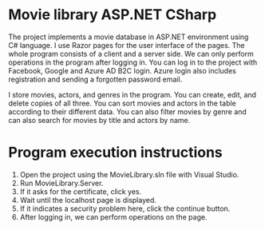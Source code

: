 # Movie library ASP.NET CSharp

The project implements a movie database in ASP.NET environment using C# language. I use Razor pages for the user interface of the pages. The whole program consists of a client and a server side. We can only perform operations in the program after logging in. You can log in to the project with Facebook, Google and Azure AD B2C login. Azure login also includes registration and sending a forgotten password email.

I store movies, actors, and genres in the program. You can create, edit, and delete copies of all three. You can sort movies and actors in the table according to their different data. You can also filter movies by genre and can also search for movies by title and actors by name.

# Program execution instructions

1. Open the project using the MovieLibrary.sln file with Visual Studio.
2. Run MovieLibrary.Server.
3. If it asks for the certificate, click yes.
4. Wait until the localhost page is displayed.
5. If it indicates a security problem here, click the continue button.
6. After logging in, we can perform operations on the page.